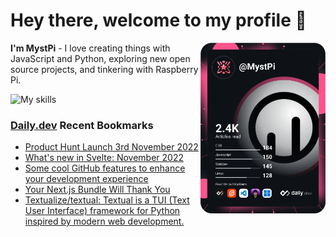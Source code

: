 # Hey there, welcome to my profile 👋

<a href="https://app.daily.dev/MystPi"><img src="https://github.com/MystPi/MystPi/blob/main/devcard.svg" width="200" alt="MystPi's Dev Card" align="right"/></a>

**I'm MystPi** - I love creating things with JavaScript and Python, exploring new open source projects, and tinkering with Raspberry Pi.

![My skills](https://skillicons.dev/icons?i=svelte,js,html,css,py,raspberrypi,react,tailwind)

### [Daily.dev](https://daily.dev) Recent Bookmarks
<!-- daily.dev BOOKMARKS:START -->
- [Product Hunt Launch 3rd November 2022](https://app.daily.dev/posts/VNmG0pDYP?utm_source=rss&utm_medium=bookmarks&utm_campaign=Itr6mLfRdMms0HCyePtl9)
- [What&#39;s new in Svelte: November 2022](https://app.daily.dev/posts/3DIXkd4UG?utm_source=rss&utm_medium=bookmarks&utm_campaign=Itr6mLfRdMms0HCyePtl9)
- [Some cool GitHub features to enhance your development experience](https://app.daily.dev/posts/MhfHrs8Qw?utm_source=rss&utm_medium=bookmarks&utm_campaign=Itr6mLfRdMms0HCyePtl9)
- [Your Next.js Bundle Will Thank You](https://app.daily.dev/posts/oUZHRHmh-?utm_source=rss&utm_medium=bookmarks&utm_campaign=Itr6mLfRdMms0HCyePtl9)
- [Textualize/textual: Textual is a TUI &lpar;Text User Interface&rpar; framework for Python inspired by modern web development.](https://app.daily.dev/posts/buVxEiCLo?utm_source=rss&utm_medium=bookmarks&utm_campaign=Itr6mLfRdMms0HCyePtl9)
<!-- daily.dev BOOKMARKS:END -->
